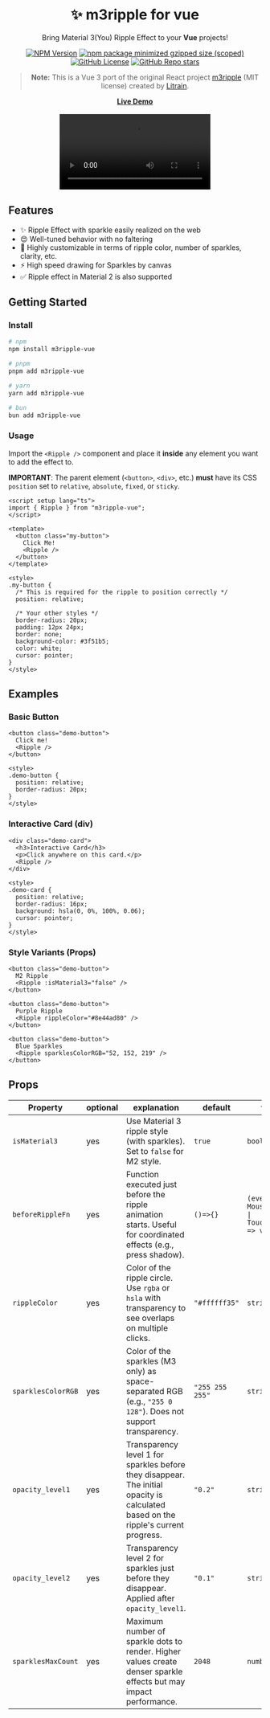 <h1 align="center">✨ m3ripple for vue</h1>
<p align="center">Bring Material 3(You) Ripple Effect to your <b>Vue</b> projects!</p>
<div align="center">

[![NPM Version](https://img.shields.io/npm/v/m3ripple-vue?style=for-the-badge&logo=npm&logoColor=white&labelColor=%230d0b13&color=%2318151e)](https://www.npmjs.com/package/m3ripple-vue)
[![npm package minimized gzipped size (scoped)](https://img.shields.io/bundlejs/size/m3ripple-vue?style=for-the-badge&labelColor=%230d0b13&color=%2318151e)](#)
[![GitHub License](https://img.shields.io/github/license/swuerpy/m3ripple-vue?style=for-the-badge&labelColor=%230d0b13&color=%2318151e)](https://github.com/SwuerpY/m3ripple-vue/blob/main/LICENSE.txt)
[![GitHub Repo stars](https://img.shields.io/github/stars/swuerpy/m3ripple-vue?style=for-the-badge&labelColor=%230d0b13&color=%2318151e)](#)

> **Note:** This is a Vue 3 port of the original React project [m3ripple](https://github.com/yuyake-litrain/m3ripple) (MIT license) created by [Litrain](https://github.com/yuyake-litrain).

</div>
<div align="center"><a href="https://m3ripple.swuerpy.com/"><b>Live Demo</b></a></div><br />

<div align="center">
  <video src="https://github.com/user-attachments/assets/5b8cd5e6-5c91-4ca1-bc4d-50d5781a8be9" />
</div>
  
## Features
- ✨ Ripple Effect with sparkle easily realized on the web
- 😍 Well-tuned behavior with no faltering
- 🎨 Highly customizable in terms of ripple color, number of sparkles, clarity, etc.
- ⚡ High speed drawing for Sparkles by canvas
- ✅ Ripple effect in Material 2 is also supported

## Getting Started

### Install

```bash
# npm
npm install m3ripple-vue

# pnpm
pnpm add m3ripple-vue

# yarn
yarn add m3ripple-vue

# bun
bun add m3ripple-vue
```

### Usage

Import the `<Ripple />` component and place it **inside** any element you want to add the effect to.

**IMPORTANT**: The parent element (`<button>`, `<div>`, etc.) **must** have its CSS `position` set to `relative`, `absolute`, `fixed`, or `sticky`.

```vue
<script setup lang="ts">
import { Ripple } from "m3ripple-vue";
</script>

<template>
  <button class="my-button">
    Click Me!
    <Ripple />
  </button>
</template>

<style>
.my-button {
  /* This is required for the ripple to position correctly */
  position: relative;

  /* Your other styles */
  border-radius: 20px;
  padding: 12px 24px;
  border: none;
  background-color: #3f51b5;
  color: white;
  cursor: pointer;
}
</style>
```

## Examples

### Basic Button

```vue
<button class="demo-button">
  Click me!
  <Ripple />
</button>

<style>
.demo-button {
  position: relative;
  border-radius: 20px;
}
</style>
```

### Interactive Card (div)

```vue
<div class="demo-card">
  <h3>Interactive Card</h3>
  <p>Click anywhere on this card.</p>
  <Ripple />
</div>

<style>
.demo-card {
  position: relative;
  border-radius: 16px;
  background: hsla(0, 0%, 100%, 0.06);
  cursor: pointer;
}
</style>
```

### Style Variants (Props)

```vue
<button class="demo-button">
  M2 Ripple
  <Ripple :isMaterial3="false" />
</button>

<button class="demo-button">
  Purple Ripple
  <Ripple rippleColor="#8e44ad80" />
</button>

<button class="demo-button">
  Blue Sparkles
  <Ripple sparklesColorRGB="52, 152, 219" />
</button>
```

## Props

<div align="center">

| Property           | optional | explanation                                                                                                                        | default         | type                                        |
| ------------------ | -------- | ---------------------------------------------------------------------------------------------------------------------------------- | --------------- | ------------------------------------------- |
| `isMaterial3`      | yes      | Use Material 3 ripple style (with sparkles). Set to `false` for M2 style.                                                          | `true`          | `boolean`                                   |
| `beforeRippleFn`   | yes      | Function executed just before the ripple animation starts. Useful for coordinated effects (e.g., press shadow).                    | `()=>{}`        | `(event: MouseEvent \| TouchEvent) => void` |
| `rippleColor`      | yes      | Color of the ripple circle. Use `rgba` or `hsla` with transparency to see overlaps on multiple clicks.                             | `"#ffffff35"`   | `string`                                    |
| `sparklesColorRGB` | yes      | Color of the sparkles (M3 only) as space-separated RGB (e.g., `"255 0 128"`). Does not support transparency.                       | `"255 255 255"` | `string`                                    |
| `opacity_level1`   | yes      | Transparency level 1 for sparkles before they disappear. The initial opacity is calculated based on the ripple's current progress. | `"0.2"`         | `string`                                    |
| `opacity_level2`   | yes      | Transparency level 2 for sparkles just before they disappear. Applied after `opacity_level1`.                                      | `"0.1"`         | `string`                                    |
| `sparklesMaxCount` | yes      | Maximum number of sparkle dots to render. Higher values create denser sparkle effects but may impact performance.                  | `2048`          | `number`                                    |

</div>
